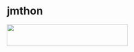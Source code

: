# jmthon

<p align="left"><a href="https://heroku.com/deploy?template=https://github.com/drlucifer2003/pappapqqqqqyy"> <img src="https://img.shields.io/badge/Deploy%20To%20Heroku-purple?style=for-the-badge&logo=heroku" width="320" height="58.45"/></a></p>
